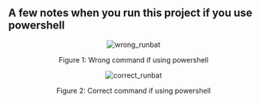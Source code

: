## A few notes when you run this project if you use powershell

<p align="center">
  <img alt="wrong_runbat" src="https://github.com/Clapboiz/Detection-and-Mitigation-Web-Attack-in-Hybrid-Cloud-using-ML-DL/assets/112185647/e70232da-f27a-4bdb-97aa-3edc7ad311d8">
</p>

<p align="center">
  Figure 1: Wrong command if using powershell
</p>

<p align="center">
  <img alt="correct_runbat" src="https://github.com/Clapboiz/Detection-and-Mitigation-Web-Attack-in-Hybrid-Cloud-using-ML-DL/assets/112185647/9402a8ef-7f53-4957-9efe-0e4f35158b4d">
</p>

<p align="center">
  Figure 2: Correct command if using powershell
</p>
